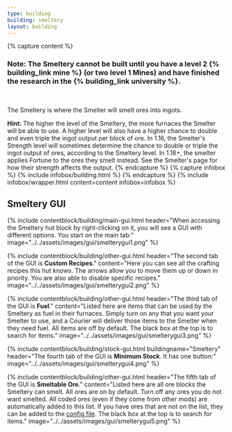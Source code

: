 ```yaml
---
type: building
building: smeltery
layout: building
---
```

{% capture content %}
### Note: The Smeltery cannot be built until you have a level 2 {% building_link mine %} (or two level 1 Mines) and have finished the research in the {% building_link university %}.
<br>

The Smeltery is where the Smelter will smelt ores into ingots.

**Hint:** The higher the level of the Smeltery, the more furnaces the Smelter will be able to use. A higher level will also have a higher chance to double and even triple the ingot output per block of ore. In 1.16, the Smelter's Strength level will sometimes determine the chance to double or triple the ingot output of ores, according to the Smeltery level. In 1.18+, the smelter applies Fortune to the ores they smelt instead. See the Smelter's page for how their strength affects the output.
{% endcapture %}
{% capture infobox %}
{% include infobox/building.html %}
{% endcapture %}
{% include infobox/wrapper.html content=content infobox=infobox %}

## Smeltery GUI

{% include contentblock/building/main-gui.html header="When accessing the Smeltery hut block by right-clicking on it, you will see a GUI with different options. You start on the main tab:" image="../../assets/images/gui/smelterygui1.png" %}

{% include contentblock/building/other-gui.html header="The second tab of the GUI is <strong>Custom Recipes</strong>." content="Here you can see all the crafting recipes this hut knows. The arrows allow you to move them up or down in priority. You are also able to disable specific recipes." image="../../assets/images/gui/smelterygui2.png" %}

{% include contentblock/building/other-gui.html header="The third tab of the GUI is <strong>Fuel</strong>." content="Listed here are items that can be used by the Smeltery as fuel in their furnaces. Simply turn on any that you want your Smelter to use, and a Courier will deliver those items to the Smelter when they need fuel. All items are off by default. The black box at the top is to search for items." image="../../assets/images/gui/smelterygui3.png" %}

{% include contentblock/building/stock-gui.html buildingname="Smeltery" header="The fourth tab of the GUI is <strong>Minimum Stock</strong>. It has one button:" image="../../assets/images/gui/smelterygui4.png" %}

{% include contentblock/building/other-gui.html header="The fifth tab of the GUI is <strong>Smeltable Ore</strong>." content="Listed here are all ore blocks the Smeltery can smelt. All ores are on by default. Turn off any ores you do not want smelted. All coded ores (even if they come from other mods) are automatically added to this list. If you have ores that are not on the list, they can be added to the <a href='../../source/misc/configfile'>config file</a>. The black box at the top is to search for items." image="../../assets/images/gui/smelterygui5.png" %}